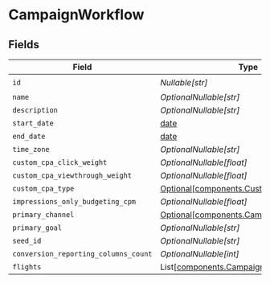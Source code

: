 # CampaignWorkflow


## Fields

| Field                                                                                        | Type                                                                                         | Required                                                                                     | Description                                                                                  |
| -------------------------------------------------------------------------------------------- | -------------------------------------------------------------------------------------------- | -------------------------------------------------------------------------------------------- | -------------------------------------------------------------------------------------------- |
| `id`                                                                                         | *Nullable[str]*                                                                              | :heavy_check_mark:                                                                           | N/A                                                                                          |
| `name`                                                                                       | *OptionalNullable[str]*                                                                      | :heavy_minus_sign:                                                                           | N/A                                                                                          |
| `description`                                                                                | *OptionalNullable[str]*                                                                      | :heavy_minus_sign:                                                                           | N/A                                                                                          |
| `start_date`                                                                                 | [date](https://docs.python.org/3/library/datetime.html#date-objects)                         | :heavy_minus_sign:                                                                           | N/A                                                                                          |
| `end_date`                                                                                   | [date](https://docs.python.org/3/library/datetime.html#date-objects)                         | :heavy_minus_sign:                                                                           | N/A                                                                                          |
| `time_zone`                                                                                  | *OptionalNullable[str]*                                                                      | :heavy_minus_sign:                                                                           | N/A                                                                                          |
| `custom_cpa_click_weight`                                                                    | *OptionalNullable[float]*                                                                    | :heavy_minus_sign:                                                                           | N/A                                                                                          |
| `custom_cpa_viewthrough_weight`                                                              | *OptionalNullable[float]*                                                                    | :heavy_minus_sign:                                                                           | N/A                                                                                          |
| `custom_cpa_type`                                                                            | [Optional[components.CustomCPAType]](../../models/components/customcpatype.md)               | :heavy_minus_sign:                                                                           | N/A                                                                                          |
| `impressions_only_budgeting_cpm`                                                             | *OptionalNullable[float]*                                                                    | :heavy_minus_sign:                                                                           | N/A                                                                                          |
| `primary_channel`                                                                            | [Optional[components.CampaignChannelType]](../../models/components/campaignchanneltype.md)   | :heavy_minus_sign:                                                                           | N/A                                                                                          |
| `primary_goal`                                                                               | *OptionalNullable[str]*                                                                      | :heavy_minus_sign:                                                                           | N/A                                                                                          |
| `seed_id`                                                                                    | *OptionalNullable[str]*                                                                      | :heavy_minus_sign:                                                                           | N/A                                                                                          |
| `conversion_reporting_columns_count`                                                         | *OptionalNullable[int]*                                                                      | :heavy_minus_sign:                                                                           | N/A                                                                                          |
| `flights`                                                                                    | List[[components.CampaignFlightWorkflow](../../models/components/campaignflightworkflow.md)] | :heavy_minus_sign:                                                                           | N/A                                                                                          |